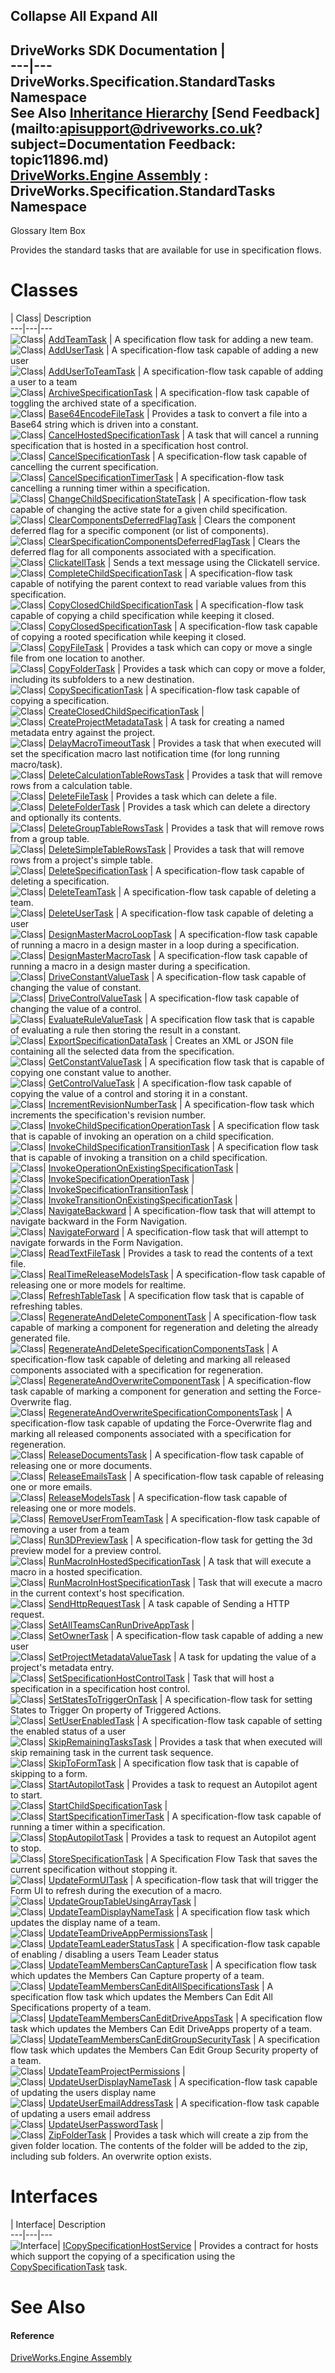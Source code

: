 Collapse All Expand All  
---  
DriveWorks SDK Documentation  |   
---|---  
DriveWorks.Specification.StandardTasks Namespace   
See Also [Inheritance Hierarchy](topic11897.md) [Send Feedback](mailto:apisupport@driveworks.co.uk?subject=Documentation Feedback: topic11896.md)  
[DriveWorks.Engine Assembly](topic2156.md) : DriveWorks.Specification.StandardTasks Namespace  
---  
  
Glossary Item Box

Provides the standard tasks that are available for use in specification flows. 

# Classes

| Class| Description  
---|---|---  
![Class](dotnetimages/Class.gif)| [AddTeamTask](topic11905.md) | A specification flow task for adding a new team.  
![Class](dotnetimages/Class.gif)| [AddUserTask](topic11914.md) | A specification-flow task capable of adding a new user  
![Class](dotnetimages/Class.gif)| [AddUserToTeamTask](topic11930.md) | A specification-flow task capable of adding a user to a team  
![Class](dotnetimages/Class.gif)| [ArchiveSpecificationTask](topic11941.md) | A specification-flow task capable of toggling the archived state of a specification.  
![Class](dotnetimages/Class.gif)| [Base64EncodeFileTask](topic11950.md) | Provides a task to convert a file into a Base64 string which is driven into a constant.  
![Class](dotnetimages/Class.gif)| [CancelHostedSpecificationTask](topic11961.md) | A task that will cancel a running specification that is hosted in a specification host control.  
![Class](dotnetimages/Class.gif)| [CancelSpecificationTask](topic11971.md) | A specification-flow task capable of cancelling the current specification.  
![Class](dotnetimages/Class.gif)| [CancelSpecificationTimerTask](topic11979.md) | A specification-flow task cancelling a running timer within a specification.  
![Class](dotnetimages/Class.gif)| [ChangeChildSpecificationStateTask](topic11988.md) | A specification-flow task capable of changing the active state for a given child specification.  
![Class](dotnetimages/Class.gif)| [ClearComponentsDeferredFlagTask](topic12000.md) | Clears the component deferred flag for a specific component (or list of components).  
![Class](dotnetimages/Class.gif)| [ClearSpecificationComponentsDeferredFlagTask](topic12010.md) | Clears the deferred flag for all components associated with a specification.  
![Class](dotnetimages/Class.gif)| [ClickatellTask](topic12020.md) | Sends a text message using the Clickatell service.  
![Class](dotnetimages/Class.gif)| [CompleteChildSpecificationTask](topic12027.md) | A specification-flow task capable of notifying the parent context to read variable values from this specification.  
![Class](dotnetimages/Class.gif)| [CopyClosedChildSpecificationTask](topic12036.md) | A specification-flow task capable of copying a child specification while keeping it closed.  
![Class](dotnetimages/Class.gif)| [CopyClosedSpecificationTask](topic12048.md) | A specification-flow task capable of copying a rooted specification while keeping it closed.  
![Class](dotnetimages/Class.gif)| [CopyFileTask](topic12060.md) | Provides a task which can copy or move a single file from one location to another.  
![Class](dotnetimages/Class.gif)| [CopyFolderTask](topic12072.md) | Provides a task which can copy or move a folder, including its subfolders to a new destination.  
![Class](dotnetimages/Class.gif)| [CopySpecificationTask](topic12084.md) | A specification-flow task capable of copying a specification.  
![Class](dotnetimages/Class.gif)| [CreateClosedChildSpecificationTask](topic12094.md) |   
![Class](dotnetimages/Class.gif)| [CreateProjectMetadataTask](topic12107.md) | A task for creating a named metadata entry against the project.  
![Class](dotnetimages/Class.gif)| [DelayMacroTimeoutTask](topic12115.md) | Provides a task that when executed will set the specification macro last notification time (for long running macro/task).  
![Class](dotnetimages/Class.gif)| [DeleteCalculationTableRowsTask](topic12122.md) | Provides a task that will remove rows from a calculation table.  
![Class](dotnetimages/Class.gif)| [DeleteFileTask](topic12134.md) | Provides a task which can delete a file.  
![Class](dotnetimages/Class.gif)| [DeleteFolderTask](topic12143.md) | Provides a task which can delete a directory and optionally its contents.  
![Class](dotnetimages/Class.gif)| [DeleteGroupTableRowsTask](topic12153.md) | Provides a task that will remove rows from a group table.  
![Class](dotnetimages/Class.gif)| [DeleteSimpleTableRowsTask](topic12165.md) | Provides a task that will remove rows from a project's simple table.  
![Class](dotnetimages/Class.gif)| [DeleteSpecificationTask](topic12177.md) | A specification-flow task capable of deleting a specification.  
![Class](dotnetimages/Class.gif)| [DeleteTeamTask](topic12186.md) | A specification-flow task capable of deleting a team.  
![Class](dotnetimages/Class.gif)| [DeleteUserTask](topic12196.md) | A specification-flow task capable of deleting a user  
![Class](dotnetimages/Class.gif)| [DesignMasterMacroLoopTask](topic12206.md) | A specification-flow task capable of running a macro in a design master in a loop during a specification.  
![Class](dotnetimages/Class.gif)| [DesignMasterMacroTask](topic12219.md) | A specification-flow task capable of running a macro in a design master during a specification.  
![Class](dotnetimages/Class.gif)| [DriveConstantValueTask](topic12232.md) | A specification-flow task capable of changing the value of constant.  
![Class](dotnetimages/Class.gif)| [DriveControlValueTask](topic12245.md) | A specification-flow task capable of changing the value of a control.  
![Class](dotnetimages/Class.gif)| [EvaluateRuleValueTask](topic12258.md) | A specification flow task that is capable of evaluating a rule then storing the result in a constant.  
![Class](dotnetimages/Class.gif)| [ExportSpecificationDataTask](topic12270.md) | Creates an XML or JSON file containing all the selected data from the specification.  
![Class](dotnetimages/Class.gif)| [GetConstantValueTask](topic12283.md) | A specification flow task that is capable of copying one constant value to another.  
![Class](dotnetimages/Class.gif)| [GetControlValueTask](topic12295.md) | A specification-flow task capable of copying the value of a control and storing it in a constant.  
![Class](dotnetimages/Class.gif)| [IncrementRevisionNumberTask](topic12307.md) | A specification-flow task which increments the specification's revision number.  
![Class](dotnetimages/Class.gif)| [InvokeChildSpecificationOperationTask](topic12317.md) | A specification flow task that is capable of invoking an operation on a child specification.  
![Class](dotnetimages/Class.gif)| [InvokeChildSpecificationTransitionTask](topic12330.md) | A specification flow task that is capable of invoking a transition on a child specification.  
![Class](dotnetimages/Class.gif)| [InvokeOperationOnExistingSpecificationTask](topic12343.md) |   
![Class](dotnetimages/Class.gif)| [InvokeSpecificationOperationTask](topic12352.md) |   
![Class](dotnetimages/Class.gif)| [InvokeSpecificationTransitionTask](topic12361.md) |   
![Class](dotnetimages/Class.gif)| [InvokeTransitionOnExistingSpecificationTask](topic12370.md) |   
![Class](dotnetimages/Class.gif)| [NavigateBackward](topic12379.md) | A specification-flow task that will attempt to navigate backward in the Form Navigation.  
![Class](dotnetimages/Class.gif)| [NavigateForward](topic12387.md) | A specification-flow task that will attempt to navigate forwards in the Form Navigation.  
![Class](dotnetimages/Class.gif)| [ReadTextFileTask](topic12395.md) | Provides a task to read the contents of a text file.  
![Class](dotnetimages/Class.gif)| [RealTimeReleaseModelsTask](topic12405.md) | A specification-flow task capable of releasing one or more models for realtime.  
![Class](dotnetimages/Class.gif)| [RefreshTableTask](topic12415.md) | A specification flow task that is capable of refreshing tables.  
![Class](dotnetimages/Class.gif)| [RegenerateAndDeleteComponentTask](topic12426.md) | A specification-flow task capable of marking a component for regeneration and deleting the already generated file.  
![Class](dotnetimages/Class.gif)| [RegenerateAndDeleteSpecificationComponentsTask](topic12436.md) | A specification-flow task capable of deleting and marking all released components associated with a specification for regeneration.  
![Class](dotnetimages/Class.gif)| [RegenerateAndOverwriteComponentTask](topic12446.md) | A specification-flow task capable of marking a component for generation and setting the Force-Overwrite flag.  
![Class](dotnetimages/Class.gif)| [RegenerateAndOverwriteSpecificationComponentsTask](topic12456.md) | A specification-flow task capable of updating the Force-Overwrite flag and marking all released components associated with a specification for regeneration.  
![Class](dotnetimages/Class.gif)| [ReleaseDocumentsTask](topic12466.md) | A specification-flow task capable of releasing one or more documents.  
![Class](dotnetimages/Class.gif)| [ReleaseEmailsTask](topic12477.md) | A specification-flow task capable of releasing one or more emails.  
![Class](dotnetimages/Class.gif)| [ReleaseModelsTask](topic12489.md) | A specification-flow task capable of releasing one or more models.  
![Class](dotnetimages/Class.gif)| [RemoveUserFromTeamTask](topic12501.md) | A specification-flow task capable of removing a user from a team  
![Class](dotnetimages/Class.gif)| [Run3DPreviewTask](topic12512.md) | A specification-flow task for getting the 3d preview model for a preview control.  
![Class](dotnetimages/Class.gif)| [RunMacroInHostedSpecificationTask](topic12523.md) | A task that will execute a macro in a hosted specification.  
![Class](dotnetimages/Class.gif)| [RunMacroInHostSpecificationTask](topic12536.md) | Task that will execute a macro in the current context's host specification.  
![Class](dotnetimages/Class.gif)| [SendHttpRequestTask](topic12548.md) | A task capable of Sending a HTTP request.  
![Class](dotnetimages/Class.gif)| [SetAllTeamsCanRunDriveAppTask](topic12557.md) |   
![Class](dotnetimages/Class.gif)| [SetOwnerTask](topic12566.md) | A specification-flow task capable of adding a new user  
![Class](dotnetimages/Class.gif)| [SetProjectMetadataValueTask](topic12576.md) | A task for updating the value of a project's metadata entry.  
![Class](dotnetimages/Class.gif)| [SetSpecificationHostControlTask](topic12584.md) | Task that will host a specification in a specification host control.  
![Class](dotnetimages/Class.gif)| [SetStatesToTriggerOnTask](topic12600.md) | A specification-flow task for setting States to Trigger On property of Triggered Actions.  
![Class](dotnetimages/Class.gif)| [SetUserEnabledTask](topic12612.md) | A specification-flow task capable of setting the enabled status of a user  
![Class](dotnetimages/Class.gif)| [SkipRemainingTasksTask](topic12623.md) | Provides a task that when executed will skip remaining task in the current task sequence.  
![Class](dotnetimages/Class.gif)| [SkipToFormTask](topic12631.md) | A specification flow task that is capable of skipping to a form.  
![Class](dotnetimages/Class.gif)| [StartAutopilotTask](topic12644.md) | Provides a task to request an Autopilot agent to start.  
![Class](dotnetimages/Class.gif)| [StartChildSpecificationTask](topic12653.md) |   
![Class](dotnetimages/Class.gif)| [StartSpecificationTimerTask](topic12661.md) | A specification-flow task capable of running a timer within a specification.  
![Class](dotnetimages/Class.gif)| [StopAutopilotTask](topic12676.md) | Provides a task to request an Autopilot agent to stop.  
![Class](dotnetimages/Class.gif)| [StoreSpecificationTask](topic12685.md) | A Specification Flow Task that saves the current specification without stopping it.  
![Class](dotnetimages/Class.gif)| [UpdateFormUITask](topic12695.md) | A specification-flow task that will trigger the Form UI to refresh during the execution of a macro.  
![Class](dotnetimages/Class.gif)| [UpdateGroupTableUsingArrayTask](topic12703.md) |   
![Class](dotnetimages/Class.gif)| [UpdateTeamDisplayNameTask](topic12715.md) | A specification flow task which updates the display name of a team.  
![Class](dotnetimages/Class.gif)| [UpdateTeamDriveAppPermissionsTask](topic12724.md) |   
![Class](dotnetimages/Class.gif)| [UpdateTeamLeaderStatusTask](topic12733.md) | A specification-flow task capable of enabling / disabling a users Team Leader status  
![Class](dotnetimages/Class.gif)| [UpdateTeamMembersCanCaptureTask](topic12744.md) | A specification flow task which updates the Members Can Capture property of a team.  
![Class](dotnetimages/Class.gif)| [UpdateTeamMembersCanEditAllSpecificationsTask](topic12753.md) | A specification flow task which updates the Members Can Edit All Specifications property of a team.  
![Class](dotnetimages/Class.gif)| [UpdateTeamMembersCanEditDriveAppsTask](topic12762.md) | A specification flow task which updates the Members Can Edit DriveApps property of a team.  
![Class](dotnetimages/Class.gif)| [UpdateTeamMembersCanEditGroupSecurityTask](topic12771.md) | A specification flow task which updates the Members Can Edit Group Security property of a team.  
![Class](dotnetimages/Class.gif)| [UpdateTeamProjectPermissions](topic12780.md) |   
![Class](dotnetimages/Class.gif)| [UpdateUserDisplayNameTask](topic12789.md) | A specification-flow task capable of updating the users display name  
![Class](dotnetimages/Class.gif)| [UpdateUserEmailAddressTask](topic12800.md) | A specification-flow task capable of updating a users email address  
![Class](dotnetimages/Class.gif)| [UpdateUserPasswordTask](topic12811.md) |   
![Class](dotnetimages/Class.gif)| [ZipFolderTask](topic12822.md) | Provides a task which will create a zip from the given folder location. The contents of the folder will be added to the zip, including sub folders. An overwrite option exists.  
  
# Interfaces

| Interface| Description  
---|---|---  
![Interface](dotnetimages/Interface.gif)| [ICopySpecificationHostService](topic11898.md) | Provides a contract for hosts which support the copying of a specification using the [CopySpecificationTask](topic12084.md) task.  
  
# See Also

#### Reference

[DriveWorks.Engine Assembly](topic2156.md)


